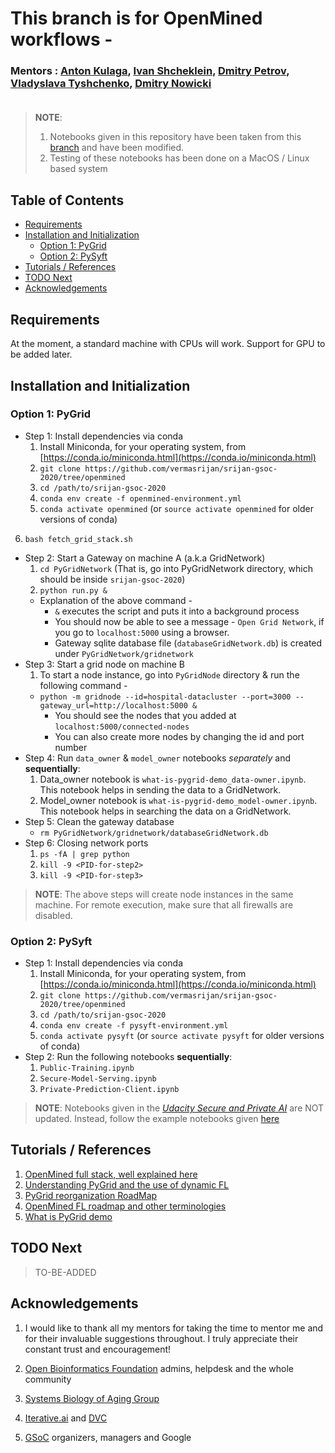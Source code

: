 # This branch is for OpenMined workflows - 

### Mentors : [Anton Kulaga](https://www.linkedin.com/in/antonkulaga/?originalSubdomain=ro), [Ivan Shcheklein](https://www.linkedin.com/in/shcheklein/), [Dmitry Petrov](https://www.linkedin.com/in/dmitryleopetrov/), [Vladyslava Tyshchenko](https://www.linkedin.com/in/vladyslava-tyshchenko-296742125/?originalSubdomain=ua), [Dmitry Nowicki]()<br/><br/>
> __NOTE__: 
> 1. Notebooks given in this repository have been taken from this [branch](https://github.com/OpenMined/PySyft/tree/master/examples/tutorials) and have been modified.
> 2. Testing of these notebooks has been done on a MacOS / Linux based system
## Table of Contents

- [Requirements](#requirements)
- [Installation and Initialization](#installation-and-initialization)
  * [Option 1: PyGrid](#option-1-pygrid)
  * [Option 2: PySyft](#option-2-pysyft)
- [Tutorials / References](#tutorials--references)
- [TODO Next](#todo-next)
- [Acknowledgements](#acknowledgements)

## Requirements

At the moment, a standard machine with CPUs will work. 
Support for GPU to be added later.

## Installation and Initialization
### Option 1: PyGrid
- Step 1: Install dependencies via conda
    1. Install Miniconda, for your operating system, from [https://conda.io/miniconda.html](https://conda.io/miniconda.html)
    2. `git clone https://github.com/vermasrijan/srijan-gsoc-2020/tree/openmined`
    3. `cd /path/to/srijan-gsoc-2020`
    4. `conda env create -f openmined-environment.yml`
    5. `conda activate openmined` (or `source activate openmined` for older versions of conda)
6. `bash fetch_grid_stack.sh`
- Step 2: Start a Gateway on machine A (a.k.a GridNetwork)
    1. `cd PyGridNetwork` (That is, go into PyGridNetwork directory, which should be inside `srijan-gsoc-2020`)
    2. `python run.py &`
    - Explanation of the above command -  
        - `&` executes the script and puts it into a background process
        - You should now be able to see a message - `Open Grid Network`, if you go to `localhost:5000` using a browser.
        - Gateway sqlite database file (`databaseGridNetwork.db`) is created under `PyGridNetwork/gridnetwork`
- Step 3: Start a grid node on machine B
    1. To start a node instance, go into `PyGridNode` directory & run the following command - 
    - `python -m gridnode --id=hospital-datacluster --port=3000 --gateway_url=http://localhost:5000 &`
        - You should see the nodes that you added at `localhost:5000/connected-nodes`
        - You can also create more nodes by changing the id and port number
- Step 4: Run `data_owner` & `model_owner` notebooks _separately_ and __sequentially__:
    1. Data_owner notebook is `what-is-pygrid-demo_data-owner.ipynb`. This notebook helps in sending the data to a GridNetwork.
    2. Model_owner notebook is `what-is-pygrid-demo_model-owner.ipynb`. This notebook helps in searching the data on a GridNetwork.
- Step 5: Clean the gateway database
    - `rm PyGridNetwork/gridnetwork/databaseGridNetwork.db`
- Step 6: Closing network ports
    1. `ps -fA | grep python`
    2. `kill -9 <PID-for-step2>` 
    3. `kill -9 <PID-for-step3>`   
    
> __NOTE__: The above steps will create node instances in the same machine. For remote execution, make sure that all firewalls are disabled.
    
### Option 2: PySyft
- Step 1: Install dependencies via conda
    1. Install Miniconda, for your operating system, from [https://conda.io/miniconda.html](https://conda.io/miniconda.html)
    2. `git clone https://github.com/vermasrijan/srijan-gsoc-2020/tree/openmined`
    3. `cd /path/to/srijan-gsoc-2020`
    4. `conda env create -f pysyft-environment.yml`
    5. `conda activate pysyft` (or `source activate pysyft` for older versions of conda)
- Step 2: Run the following notebooks __sequentially__:
    1. `Public-Training.ipynb`
    2. `Secure-Model-Serving.ipynb`
    3. `Private-Prediction-Client.ipynb`
    
> __NOTE__: Notebooks given in the [_Udacity Secure and Private AI_](https://www.udacity.com/course/secure-and-private-ai--ud185) are NOT updated. Instead, follow the example notebooks given [here](https://github.com/OpenMined/PySyft/tree/master/examples/tutorials)

## Tutorials / References
1. [OpenMined full stack, well explained here](https://www.youtube.com/watch?v=NJBBE_SN90A)<br/>
2. [Understanding PyGrid and the use of dynamic FL](https://github.com/OpenMined/Roadmap/blob/master/web_and_mobile_team/projects/dynamic_federated_learning.md)<br/>
3. [PyGrid reorganization RoadMap](https://github.com/OpenMined/Roadmap/blob/master/web_and_mobile_team/projects/common/pygrid_reorganization.md)<br/>
4. [OpenMined FL roadmap and other terminologies](https://github.com/OpenMined/Roadmap/blob/master/web_and_mobile_team/projects/federated_learning.md)
5. [What is PyGrid demo](https://blog.openmined.org/what-is-pygrid-demo/)

## TODO Next
> TO-BE-ADDED

## Acknowledgements
1. I would like to thank all my mentors for taking the time to mentor me and for their invaluable suggestions throughout. I truly appreciate their constant trust and encouragement!<br/>

2. [Open Bioinformatics Foundation](https://www.open-bio.org/) admins, helpdesk and the whole community <br/>

3. [Systems Biology of Aging Group](http://www.aging-research.group/) <br/>

4. [Iterative.ai](https://iterative.ai/) and [DVC](https://dvc.org/) <br/>

5. [GSoC](https://summerofcode.withgoogle.com/) organizers, managers and Google 